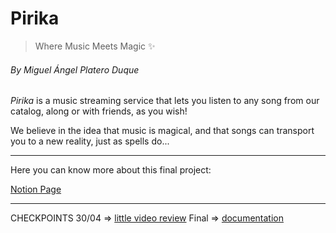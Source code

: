 # Pirika
> Where Music Meets Magic ✨
###### By Miguel Ángel Platero Duque

*Pirika* is a music streaming service that lets you listen to any song from our catalog, along or with friends, as you wish!

We believe in the idea that music is magical, and that songs can transport you to a new reality, just as spells do...

---

Here you can know more about this final project:

[Notion Page](https://www.notion.so/Pirika-1b425bae199580678bbff2d61a7f42d8?pvs=4)

---

CHECKPOINTS
30/04 => [little video review](https://drive.google.com/file/d/16SaESZih73EWXbNsH6w9-J5whzQyNaXj/view?usp=sharing)
Final => [documentation](https://drive.google.com/drive/folders/1xLugUtRQlKJkBUdOxpL6GqNEuae3jm7b?usp=sharing)
